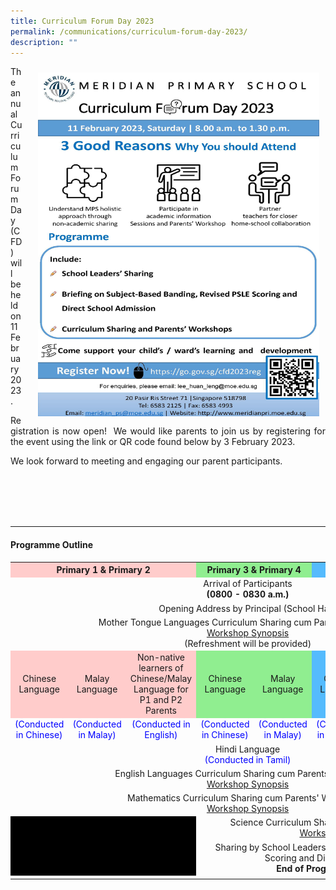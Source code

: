 ```yaml
---
title: Curriculum Forum Day 2023
permalink: /communications/curriculum-forum-day-2023/
description: ""
---
```

<img src="/images/Communication/CFD%202023/Curriculum%20Forum%20Day%202023%20Poster.jpg" style="width:450px;height:550px;float:right; padding: 10px 10px 15px 25px;">

<p align = "justify">The annual Curriculum Forum Day (CFD) will be held on 11 February 2023.</p>

<p align = "justify">Registration is now open!  We would like parents to join us by registering for the event using the link or QR code found below by 3 February 2023. </p>

<p align = "justify">We look forward to meeting and engaging our parent participants.</p>
<br>
<br>
<br>
<br>
<hr>

#### Programme Outline

<table style="width: 100%"> 
<tr> 
	<th colspan="3" style="text-align:center;background-color:#FFCCCB;">Primary 1 & Primary 2</th> 
	<th colspan="2" style="text-align:center;background-color:#90EE90;">Primary 3 & Primary 4</th> 
	<th colspan="3" style="text-align:center;background-color:#55BBFD;">Primary 5 & Primary 6</th> 
	</tr> 
	<tr>
		<td colspan="8" style="text-align:center" >Arrival of Participants <br><b>(0800 - 0830 a.m.)</b></td>
	</tr>
	<tr>
		<td colspan="8" style="text-align:center" >Opening Address by Principal (School Hall)</td>
	</tr>
	<tr>
		<td colspan="8" style="text-align:center" >Mother Tongue Languages Curriculum Sharing cum Parents' Workshops<br><a href = "/files/Communications/CFD%202023/MTL/MTL_Synopsis.pdf" target="_blank">Workshop Synopsis</a> <br>(Refreshment will be provided)</td>
	</tr>
	<tr>
  <td style="text-align:center;vertical-align: middle;background-color:#FFCCCB;">Chinese Language</td>
  <td style="text-align:center;vertical-align: middle;background-color:#FFCCCB;">Malay Language</td>
  <td style="text-align:center;background-color:#FFCCCB;">Non-native learners of<br>Chinese/Malay Language for P1 and P2 Parents</td>
		<td style="text-align:center;vertical-align: middle;background-color:#90EE90;">Chinese Language</td>
		<td style="text-align:center;vertical-align: middle;background-color:#90EE90;">Malay Language</td>
		<td style="text-align:center;vertical-align: middle;background-color:#55BBFD;">Chinese Language</td>
		<td style="text-align:center;vertical-align: middle;background-color:#55BBFD;">Malay Language</td>
		<td style="text-align:center;vertical-align: middle;background-color:#55BBFD;">Tamil Language</td>
 </tr>
	<tr>
  <td style="color:Blue;text-align:center;font-size: 14px;">(Conducted in Chinese)</td>
    <td style="color:Blue;text-align:center;font-size: 14px">(Conducted in Malay)</td>
   <td style="color:Blue;text-align:center;font-size: 14px">(Conducted in English)</td>
		<td style="color:Blue;text-align:center;font-size: 14px">(Conducted in Chinese)</td>
		<td style="color:Blue;text-align:center;font-size: 14px">(Conducted in Malay)</td>
		<td style="color:Blue;text-align:center;font-size: 14px">(Conducted in Chinese)</td>
		<td style="color:Blue;text-align:center;font-size: 14px">(Conducted in Malay)</td>
		<td style="color:Blue;text-align:center;font-size: 14px">(Conducted in Tamil)</td>
 </tr>
	<tr>
		<td colspan="8" style="text-align:center" >Hindi Language <br><span style="color:Blue;font-size: 14px">(Conducted in Tamil)</span></td>
	</tr>
		<tr>
		<td colspan="8" style="text-align:center" >English Languages Curriculum Sharing cum Parents' Workshops <br><a href = "/files/Communications/CFD%202023/EL/EL_Synopsis.pdf" target="_blank">Workshop Synopsis</a><br></td>
	</tr>
	<tr>
		<td colspan="8" style="text-align:center" >Mathematics Curriculum Sharing cum Parents' Workshops <br><a href ="/files/Communications/CFD%202023/Math/Synopsis_Math_Updated.pdf" target="_blank">Workshop Synopsis</a><br></td>
	</tr>
	<tr>
		<td colspan="3" style="text-align:center;background-color:Black;" ></td>
		<td colspan="5" style="text-align:center" >Science Curriculum Sharing cum Parents' Workshops <br><a href ="/files/Communications/CFD%202023/Science/Science_Synopsis.pdf" target="_blank">Workshop Synopsis</a><br></td>
	</tr>
	<tr>
		<td colspan="3" style="text-align:center;background-color:Black;" ></td>
		<td colspan="5" style="text-align:center" >Sharing by School Leaders on Subject-Based Banding, PSLE Scoring and Direct school Admission <br><b>End of Programme (1.30 p.m.)</b></td>
	</tr>
	<tr>
		<td></td>
	</tr>
</table>